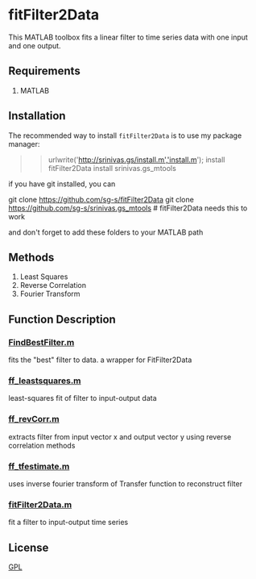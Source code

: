 # fitFilter2Data

This MATLAB toolbox fits a linear filter to time series data with one input and one output. 

## Requirements

1. MATLAB 

## Installation

The recommended way to install `fitFilter2Data` is to use my package manager:

>> urlwrite('http://srinivas.gs/install.m','install.m'); 
>> install fitFilter2Data
>> install srinivas.gs_mtools

if you have git installed, you can

git clone https://github.com/sg-s/fitFilter2Data
git clone https://github.com/sg-s/srinivas.gs_mtools # fitFilter2Data needs this to work

and don't forget to add these folders to your MATLAB path

## Methods

1. Least Squares
2. Reverse Correlation
3. Fourier Transform

## Function Description

### [FindBestFilter.m](https://github.com/sg-s/fitFilter2Data/blob/master/FindBestFilter.m)
fits the "best" filter to data. a wrapper for FitFilter2Data
### [ff_leastsquares.m](https://github.com/sg-s/fitFilter2Data/blob/master/ff_leastsquares.m)
least-squares fit of filter to input-output data
### [ff_revCorr.m](https://github.com/sg-s/fitFilter2Data/blob/master/ff_revCorr.m)
extracts filter from input vector x and output vector y using reverse correlation methods 
### [ff_tfestimate.m](https://github.com/sg-s/fitFilter2Data/blob/master/ff_tfestimate.m)
uses inverse fourier transform of Transfer function to reconstruct filter
### [fitFilter2Data.m](https://github.com/sg-s/fitFilter2Data/blob/master/fitFilter2Data.m)
fit a filter to input-output time series

## License 

[GPL](http://choosealicense.com/licenses/gpl-2.0/#)
